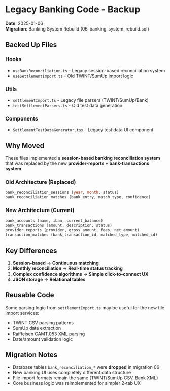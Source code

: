 # Legacy Banking Code - Backup

**Date**: 2025-01-06  
**Migration**: Banking System Rebuild (06_banking_system_rebuild.sql)

## Backed Up Files

### Hooks
- `useBankReconciliation.ts` - Legacy session-based reconciliation system
- `useSettlementImport.ts` - Old TWINT/SumUp import logic

### Utils
- `settlementImport.ts` - Legacy file parsers (TWINT/SumUp/Bank)
- `testSettlementParsers.ts` - Old test data generation

### Components  
- `SettlementTestDataGenerator.tsx` - Legacy test data UI component

## Why Moved

These files implemented a **session-based banking reconciliation system** that was replaced by the new **provider-reports + bank-transactions system**.

### Old Architecture (Replaced)
```sql
bank_reconciliation_sessions (year, month, status)
bank_reconciliation_matches (bank_entry, match_type, confidence)
```

### New Architecture (Current)
```sql
bank_accounts (name, iban, current_balance)
bank_transactions (amount, description, status)
provider_reports (provider, gross_amount, fees, net_amount)
transaction_matches (bank_transaction_id, matched_type, matched_id)
```

## Key Differences

1. **Session-based** → **Continuous matching**
2. **Monthly reconciliation** → **Real-time status tracking**
3. **Complex confidence algorithms** → **Simple click-to-connect UX**
4. **JSON storage** → **Relational tables**

## Reusable Code

Some parsing logic from `settlementImport.ts` may be useful for the new file import services:

- TWINT CSV parsing patterns
- SumUp data extraction  
- Raiffeisen CAMT.053 XML parsing
- Date/amount validation logic

## Migration Notes

- Database tables `bank_reconciliation_*` were **dropped** in migration 06
- New banking UI uses completely different data structure
- File import formats remain the same (TWINT/SumUp CSV, Bank XML)
- Core business logic was reimplemented for simpler 2-tab UX